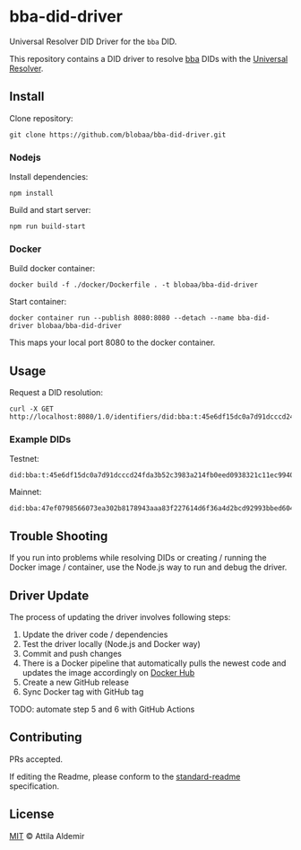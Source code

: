 # bba-did-driver

Universal Resolver DID Driver for the `bba` DID.

This repository contains a DID driver to resolve [bba](https://github.com/blobaa/bba-did-method-specification) DIDs with the [Universal Resolver](https://github.com/decentralized-identity/universal-resolver).


## Install

Clone repository:

````
git clone https://github.com/blobaa/bba-did-driver.git
````


### Nodejs

Install dependencies:

````
npm install
````


Build and start server:

````
npm run build-start
````


### Docker

Build docker container:

````
docker build -f ./docker/Dockerfile . -t blobaa/bba-did-driver
````

Start container:

````
docker container run --publish 8080:8080 --detach --name bba-did-driver blobaa/bba-did-driver
````

This maps your local port 8080 to the docker container.


## Usage

Request a DID resolution:

````
curl -X GET http://localhost:8080/1.0/identifiers/did:bba:t:45e6df15dc0a7d91dcccd24fda3b52c3983a214fb0eed0938321c11ec99403cf
````


### Example DIDs

Testnet:

```
did:bba:t:45e6df15dc0a7d91dcccd24fda3b52c3983a214fb0eed0938321c11ec99403cf
```

Mainnet:

```
did:bba:47ef0798566073ea302b8178943aaa83f227614d6f36a4d2bcd92993bbed6044
```

## Trouble Shooting

If you run into problems while resolving DIDs or creating / running the Docker image / container, use the Node.js way to run and debug the driver.


## Driver Update

The process of updating the driver involves following steps:

1. Update the driver code / dependencies
2. Test the driver locally (Node.js and Docker way)
3. Commit and push changes
4. There is a Docker pipeline that automatically pulls the newest code and updates the image accordingly on [Docker Hub](https://hub.docker.com/repository/docker/blobaa/bba-did-driver/general)
5. Create a new GitHub release
6. Sync Docker tag with GitHub tag

TODO: automate step 5 and 6 with GitHub Actions


## Contributing

PRs accepted.

If editing the Readme, please conform to the [standard-readme](https://github.com/RichardLitt/standard-readme) specification.


## License

[MIT](./LICENSE) © Attila Aldemir